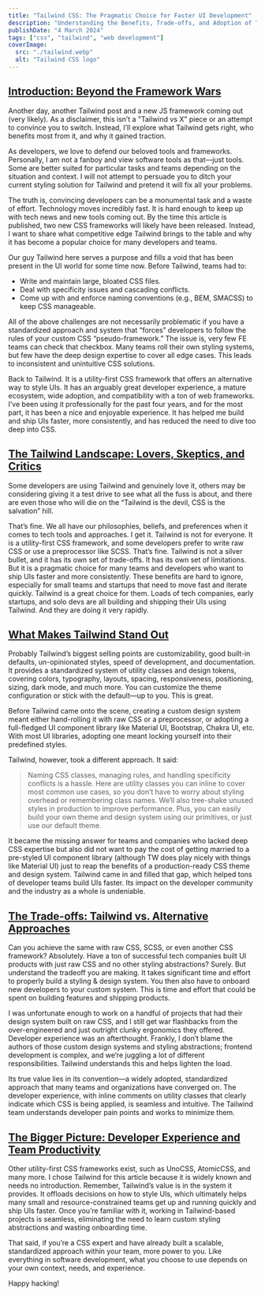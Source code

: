 ```yaml
---
title: "Tailwind CSS: The Pragmatic Choice for Faster UI Development"
description: "Understanding the Benefits, Trade-offs, and Adoption of Tailwind CSS"
publishDate: "4 March 2024"
tags: ["css", "tailwind", "web development"]
coverImage:
  src: "./tailwind.webp"
  alt: "Tailwind CSS logo"
---
```


## <a id="intro-beyond-framework-wars" href="#introduction-beyond-the-framework-wars" class="markdown-heading">Introduction: Beyond the Framework Wars</a>

Another day, another Tailwind post and a new JS framework coming out (very likely). As a disclaimer, this isn’t a "Tailwind vs X" piece or an attempt to convince you to switch. Instead, I’ll explore what Tailwind gets right, who benefits most from it, and why it gained traction.

As developers, we love to defend our beloved tools and frameworks. Personally, I am not a fanboy and view software tools as that—just tools. Some are better suited for particular tasks and teams depending on the situation and context. I will not attempt to persuade you to ditch your current styling solution for Tailwind and pretend it will fix all your problems.

The truth is, convincing developers can be a monumental task and a waste of effort. Technology moves incredibly fast. It is hard enough to keep up with tech news and new tools coming out. By the time this article is published, two new CSS frameworks will likely have been released. Instead, I want to share what competitive edge Tailwind brings to the table and why it has become a popular choice for many developers and teams.

Our guy Tailwind here serves a purpose and fills a void that has been present in the UI world for some time now. Before Tailwind, teams had to:

- Write and maintain large, bloated CSS files.
- Deal with specificity issues and cascading conflicts.
- Come up with and enforce naming conventions (e.g., BEM, SMACSS) to keep CSS manageable.

All of the above challenges are not necessarily problematic if you have a standardized approach and system that “forces” developers to follow the rules of your custom CSS “pseudo-framework.” The issue is, very few FE teams can check that checkbox. Many teams roll their own styling systems, but few have the deep design expertise to cover all edge cases. This leads to inconsistent and unintuitive CSS solutions.

Back to Tailwind. It is a utility-first CSS framework that offers an alternative way to style UIs. It has an arguably great developer experience, a mature ecosystem, wide adoption, and compatibility with a ton of web frameworks. I’ve been using it professionally for the past four years, and for the most part, it has been a nice and enjoyable experience. It has helped me build and ship UIs faster, more consistently, and has reduced the need to dive too deep into CSS.

## <a id="tailwind-landscape" href="#the-tailwind-landscape-lovers-skeptics-and-critics" class="markdown-heading">The Tailwind Landscape: Lovers, Skeptics, and Critics</a>

Some developers are using Tailwind and genuinely love it, others may be considering giving it a test drive to see what all the fuss is about, and there are even those who will die on the “Tailwind is the devil, CSS is the salvation” hill.

That’s fine. We all have our philosophies, beliefs, and preferences when it comes to tech tools and approaches. I get it. Tailwind is not for everyone. It is a utility-first CSS framework, and some developers prefer to write raw CSS or use a preprocessor like SCSS. That’s fine. Tailwind is not a silver bullet, and it has its own set of trade-offs. It has its own set of limitations. But it is a pragmatic choice for many teams and developers who want to ship UIs faster and more consistently. These benefits are hard to ignore, especially for small teams and startups that need to move fast and iterate quickly. Tailwind is a great choice for them. Loads of tech companies, early startups, and solo devs are all building and shipping their UIs using Tailwind. And they are doing it very rapidly.

## <a id="tailwind-stand-out" href="#what-makes-tailwind-stand-out" class="markdown-heading">What Makes Tailwind Stand Out</a>

Probably Tailwind’s biggest selling points are customizability, good built-in defaults, un-opinionated styles, speed of development, and documentation. It provides a standardized system of utility classes and design tokens, covering colors, typography, layouts, spacing, responsiveness, positioning, sizing, dark mode, and much more. You can customize the theme configuration or stick with the default—up to you. This is great.

Before Tailwind came onto the scene, creating a custom design system meant either hand-rolling it with raw CSS or a preprocessor, or adopting a full-fledged UI component library like Material UI, Bootstrap, Chakra UI, etc. With most UI libraries, adopting one meant locking yourself into their predefined styles.

Tailwind, however, took a different approach. It said:

> Naming CSS classes, managing rules, and handling specificity conflicts is a hassle. Here are utility classes you can inline to cover most common use cases, so you don’t have to worry about styling overhead or remembering class names. We’ll also tree-shake unused styles in production to improve performance. Plus, you can easily build your own theme and design system using our primitives, or just use our default theme.

It became the missing answer for teams and companies who lacked deep CSS expertise but also did not want to pay the cost of getting married to a pre-styled UI component library (although TW does play nicely with things like Material UI) just to reap the benefits of a production-ready CSS theme and design system. Tailwind came in and filled that gap, which helped tons of developer teams build UIs faster. Its impact on the developer community and the industry as a whole is undeniable.

## <a id="tailwind-tradeoffs" href="#the-trade-offs-tailwind-vs-alternative-approaches" class="markdown-heading">The Trade-offs: Tailwind vs. Alternative Approaches</a>

Can you achieve the same with raw CSS, SCSS, or even another CSS framework? Absolutely. Have a ton of successful tech companies built UI products with just raw CSS and no other styling abstractions? Surely. But understand the tradeoff you are making. It takes significant time and effort to properly build a styling & design system. You then also have to onboard new developers to your custom system. This is time and effort that could be spent on building features and shipping products.

I was unfortunate enough to work on a handful of projects that had their design system built on raw CSS, and I still get war flashbacks from the over-engineered and just outright clunky ergonomics they offered. Developer experience was an afterthought. Frankly, I don’t blame the authors of those custom design systems and styling abstractions; frontend development is complex, and we’re juggling a lot of different responsibilities. Tailwind understands this and helps lighten the load.

Its true value lies in its convention—a widely adopted, standardized approach that many teams and organizations have converged on. The developer experience, with inline comments on utility classes that clearly indicate which CSS is being applied, is seamless and intuitive. The Tailwind team understands developer pain points and works to minimize them.

## <a id="bigger-picture" href="#the-bigger-picture-developer-experience-and-team-productivity" class="markdown-heading">The Bigger Picture: Developer Experience and Team Productivity</a>

Other utility-first CSS frameworks exist, such as UnoCSS, AtomicCSS, and many more. I chose Tailwind for this article because it is widely known and needs no introduction. Remember, Tailwind’s value is in the system it provides. It offloads decisions on how to style UIs, which ultimately helps many small and resource-constrained teams get up and running quickly and ship UIs faster. Once you’re familiar with it, working in Tailwind-based projects is seamless, eliminating the need to learn custom styling abstractions and wasting onboarding time.

That said, if you’re a CSS expert and have already built a scalable, standardized approach within your team, more power to you. Like everything in software development, what you choose to use depends on your own context, needs, and experience.

Happy hacking!
